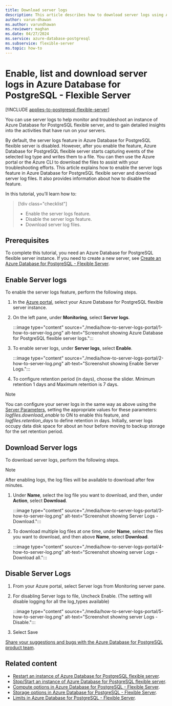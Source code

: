 ```yaml
---
title: Download server logs
description: This article describes how to download server logs using Azure portal.
author: varun-dhawan
ms.author: varundhawan
ms.reviewer: maghan
ms.date: 04/27/2024
ms.service: azure-database-postgresql
ms.subservice: flexible-server
ms.topic: how-to
---
```


# Enable, list and download server logs in Azure Database for PostgreSQL - Flexible Server

[!INCLUDE [applies-to-postgresql-flexible-server](~/reusable-content/ce-skilling/azure/includes/postgresql/includes/applies-to-postgresql-flexible-server.md)]

You can use server logs to help monitor and troubleshoot an instance of Azure Database for PostgreSQL flexible server, and to gain detailed insights into the activities that have run on your servers.

By default, the server logs feature in Azure Database for PostgreSQL flexible server is disabled. However, after you enable the feature, Azure Database for PostgreSQL flexible server starts capturing events of the selected log type and writes them to a file. You can then use the Azure portal or the Azure CLI to download the files to assist with your troubleshooting efforts. This article explains how to enable the server logs feature in Azure Database for PostgreSQL flexible server and download server log files. It also provides information about how to disable the feature.

In this tutorial, you’ll learn how to:
>[!div class="checklist"]
> * Enable the server logs feature.
> * Disable the server logs feature.
> * Download server log files.

## Prerequisites

To complete this tutorial, you need an Azure Database for PostgreSQL flexible server instance. If you need to create a new server, see [Create an Azure Database for PostgreSQL - Flexible Server](quickstart-create-server-portal.md).

## Enable Server logs

To enable the server logs feature, perform the following steps.

1. In the [Azure portal](https://portal.azure.com), select your Azure Database for PostgreSQL flexible server instance.

2. On the left pane, under **Monitoring**, select **Server logs**.

    :::image type="content" source="./media/how-to-server-logs-portal/1-how-to-server-log.png" alt-text="Screenshot showing Azure Database for PostgreSQL flexible server logs.":::

3. To enable server logs, under **Server logs**, select **Enable**.

    :::image type="content" source="./media/how-to-server-logs-portal/2-how-to-server-log.png" alt-text="Screenshot showing Enable Server Logs.":::

4. To configure retention period (in days), choose the slider. Minimum retention 1 days and Maximum retention is 7 days.

> [!Note]
> You can configure your server logs in the same way as above using the [Server Parameters](howto-configure-server-parameters-using-portal.md), setting the appropriate values for these parameters: _logfiles.download_enable_ to ON to enable this feature, and _logfiles.retention_days_ to define retention in days. Initially, server logs occupy data disk space for about an hour before moving to backup storage for the set retention period.

## Download Server logs

To download server logs, perform the following steps.

> [!Note]
> After enabling logs, the log files will be available to download after few minutes.

1. Under **Name**, select the log file you want to download, and then, under **Action**, select **Download**.

    :::image type="content" source="./media/how-to-server-logs-portal/3-how-to-server-log.png" alt-text="Screenshot showing Server Logs - Download.":::

2. To download multiple log files at one time, under **Name**, select the files you want to download, and then above **Name**, select **Download**.

    :::image type="content" source="./media/how-to-server-logs-portal/4-how-to-server-log.png" alt-text="Screenshot showing server Logs - Download all.":::


## Disable Server Logs

1. From your Azure portal, select Server logs from Monitoring server pane.

2. For disabling Server logs to file, Uncheck Enable. (The setting will disable logging for all the log_types available)

    :::image type="content" source="./media/how-to-server-logs-portal/5-how-to-server-log.png" alt-text="Screenshot showing server Logs - Disable.":::

3. Select Save

[Share your suggestions and bugs with the Azure Database for PostgreSQL product team](https://aka.ms/pgfeedback).

## Related content

- [Restart an instance of Azure Database for PostgreSQL flexible server](how-to-restart-server-portal.md).
- [Stop/Start an instance of Azure Database for PostgreSQL flexible server](how-to-stop-start-server-portal.md).
- [Compute options in Azure Database for PostgreSQL - Flexible Server](concepts-compute.md).
- [Storage options in Azure Database for PostgreSQL - Flexible Server](concepts-storage.md).
- [Limits in Azure Database for PostgreSQL - Flexible Server](concepts-limits.md).
